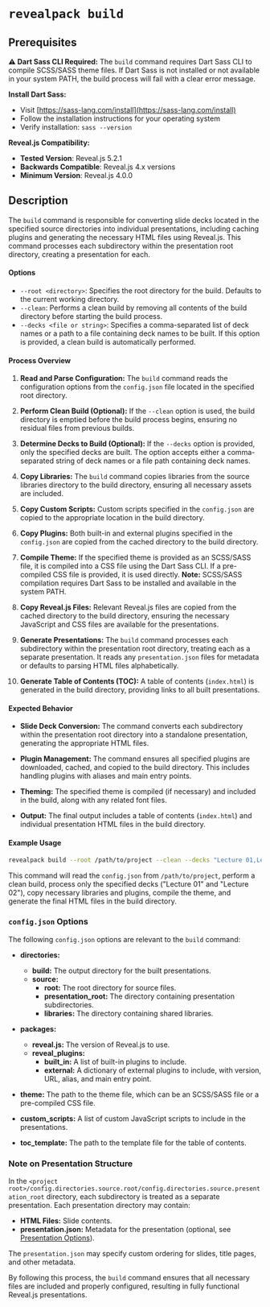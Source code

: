 # `revealpack build`

## Prerequisites

**⚠️ Dart Sass CLI Required:** The `build` command requires Dart Sass CLI to compile SCSS/SASS theme files. If Dart Sass is not installed or not available in your system PATH, the build process will fail with a clear error message.

**Install Dart Sass:**
- Visit [https://sass-lang.com/install](https://sass-lang.com/install)
- Follow the installation instructions for your operating system
- Verify installation: `sass --version`

**Reveal.js Compatibility:**
- **Tested Version**: Reveal.js 5.2.1
- **Backwards Compatible**: Reveal.js 4.x versions
- **Minimum Version**: Reveal.js 4.0.0

## Description

The `build` command is responsible for converting slide decks located in the specified source directories into individual presentations, including caching plugins and generating the necessary HTML files using Reveal.js. This command processes each subdirectory within the presentation root directory, creating a presentation for each.

#### Options

- `--root <directory>`: Specifies the root directory for the build. Defaults to the current working directory.
- `--clean`: Performs a clean build by removing all contents of the build directory before starting the build process.
- `--decks <file or string>`: Specifies a comma-separated list of deck names or a path to a file containing deck names to be built. If this option is provided, a clean build is automatically performed.

#### Process Overview

1. **Read and Parse Configuration:**
   The `build` command reads the configuration options from the `config.json` file located in the specified root directory.

2. **Perform Clean Build (Optional):**
   If the `--clean` option is used, the build directory is emptied before the build process begins, ensuring no residual files from previous builds.

3. **Determine Decks to Build (Optional):**
   If the `--decks` option is provided, only the specified decks are built. The option accepts either a comma-separated string of deck names or a file path containing deck names.

4. **Copy Libraries:**
   The `build` command copies libraries from the source libraries directory to the build directory, ensuring all necessary assets are included.

5. **Copy Custom Scripts:**
   Custom scripts specified in the `config.json` are copied to the appropriate location in the build directory.

6. **Copy Plugins:**
   Both built-in and external plugins specified in the `config.json` are copied from the cached directory to the build directory.

7. **Compile Theme:**
   If the specified theme is provided as an SCSS/SASS file, it is compiled into a CSS file using the Dart Sass CLI. If a pre-compiled CSS file is provided, it is used directly. **Note:** SCSS/SASS compilation requires Dart Sass to be installed and available in the system PATH.

8. **Copy Reveal.js Files:**
   Relevant Reveal.js files are copied from the cached directory to the build directory, ensuring the necessary JavaScript and CSS files are available for the presentations.

9. **Generate Presentations:**
   The `build` command processes each subdirectory within the presentation root directory, treating each as a separate presentation. It reads any `presentation.json` files for metadata or defaults to parsing HTML files alphabetically.

10. **Generate Table of Contents (TOC):**
    A table of contents (`index.html`) is generated in the build directory, providing links to all built presentations.

#### Expected Behavior

- **Slide Deck Conversion:**
  The command converts each subdirectory within the presentation root directory into a standalone presentation, generating the appropriate HTML files.

- **Plugin Management:**
  The command ensures all specified plugins are downloaded, cached, and copied to the build directory. This includes handling plugins with aliases and main entry points.

- **Theming:**
  The specified theme is compiled (if necessary) and included in the build, along with any related font files.

- **Output:**
  The final output includes a table of contents (`index.html`) and individual presentation HTML files in the build directory.

#### Example Usage

```sh
revealpack build --root /path/to/project --clean --decks "Lecture 01,Lecture 02"
```

This command will read the `config.json` from `/path/to/project`, perform a clean build, process only the specified decks ("Lecture 01" and "Lecture 02"), copy necessary libraries and plugins, compile the theme, and generate the final HTML files in the build directory.

### `config.json` Options

The following `config.json` options are relevant to the `build` command:

- **directories:**
  - **build:** The output directory for the built presentations.
  - **source:**
    - **root:** The root directory for source files.
    - **presentation_root:** The directory containing presentation subdirectories.
    - **libraries:** The directory containing shared libraries.

- **packages:**
  - **reveal.js:** The version of Reveal.js to use.
  - **reveal_plugins:**
    - **built_in:** A list of built-in plugins to include.
    - **external:** A dictionary of external plugins to include, with version, URL, alias, and main entry point.

- **theme:** The path to the theme file, which can be an SCSS/SASS file or a pre-compiled CSS file.

- **custom_scripts:** A list of custom JavaScript scripts to include in the presentations.

- **toc_template:** The path to the template file for the table of contents.

### Note on Presentation Structure

In the `<project root>/config.directories.source.root/config.directories.source.presentation_root` directory, each subdirectory is treated as a separate presentation. Each presentation directory may contain:

- **HTML Files:** Slide contents.
- **presentation.json:** Metadata for the presentation (optional, see [Presentation Options](presentation.md)).

The `presentation.json` may specify custom ordering for slides, title pages, and other metadata.

By following this process, the `build` command ensures that all necessary files are included and properly configured, resulting in fully functional Reveal.js presentations.